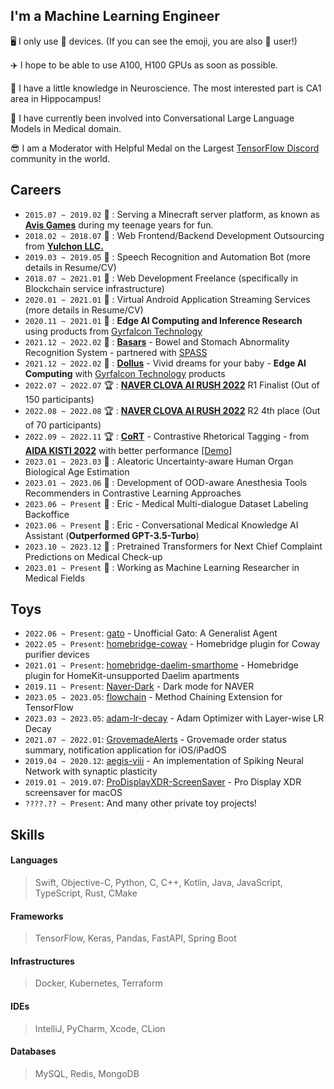 ## I'm a Machine Learning Engineer

🖥 I only use  devices. (If you can see the emoji, you are also  user!)

✈️ I hope to be able to use A100, H100 GPUs as soon as possible.

🧠 I have a little knowledge in Neuroscience. The most interested part is CA1 area in Hippocampus!

📖 I have currently been involved into Conversational Large Language Models in Medical domain.

😎 I am a Moderator with Helpful Medal on the Largest [TensorFlow Discord](https://discord.gg/KNm5Epj) community in the world.

## Careers
- `2015.07 ~ 2019.02` 🤩 : Serving a Minecraft server platform, as known as [**Avis Games**](https://namu.wiki/w/아르카%20네트워크/아비스%20게임즈?rev=106) during my teenage years for fun.
- `2018.02 ~ 2018.07` 💼 : Web Frontend/Backend Development Outsourcing from [**Yulchon LLC.**](http://yulchon.com)
- `2019.03 ~ 2019.05` 💼 : Speech Recognition and Automation Bot (more details in Resume/CV)
- `2018.07 ~ 2021.01` 💼 : Web Development Freelance (specifically in Blockchain service infrastructure)
- `2020.01 ~ 2021.01` 💼 : Virtual Android Application Streaming Services (more details in Resume/CV)
- `2020.11 ~ 2021.01` 💼 : **Edge AI Computing and Inference Research** using products from [Gyrfalcon Technology](https://www.gyrfalcontech.ai)
- `2021.12 ~ 2022.02` 🤩 : [**Basars**](https://github.com/Basars) - Bowel and Stomach Abnormality Recognition System - partnered with [SPASS](https://www.spass.ai)
- `2021.12 ~ 2022.02` 🤩 : [**Dollus**](https://github.com/TeamDollus) - Vivid dreams for your baby - **Edge AI Computing** with [Gyrfalcon Technology](https://www.gyrfalcontech.ai) products
- `2022.07 ~ 2022.07` 🏆 : [**NAVER CLOVA AI RUSH 2022**](https://campaign.naver.com/clova_airush/) R1 Finalist (Out of 150 participants)
- `2022.08 ~ 2022.08` 🏆 : [**NAVER CLOVA AI RUSH 2022**](https://campaign.naver.com/clova_airush/) R2 4th place (Out of 70 participants)
- `2022.09 ~ 2022.11` 🏆 : [**CoRT**](https://github.com/OrigamiDream/CoRT) - Contrastive Rhetorical Tagging - from [**AIDA KISTI 2022**](https://aida.kisti.re.kr/contest/main/main.do) with better performance [[Demo]](https://cort.origamidream.me)
- `2023.01 ~ 2023.03` 💼 : Aleatoric Uncertainty-aware Human Organ Biological Age Estimation
- `2023.01 ~ 2023.06` 💼 : Development of OOD-aware Anesthesia Tools Recommenders in Contrastive Learning Approaches
- `2023.06 ~ Present` 💼 : Eric - Medical Multi-dialogue Dataset Labeling Backoffice
- `2023.06 ~ Present` 💼 : Eric - Conversational Medical Knowledge AI Assistant (**Outperformed GPT-3.5-Turbo**)
- `2023.10 ~ 2023.12` 💼 : Pretrained Transformers for Next Chief Complaint Predictions on Medical Check-up
- `2023.01 ~ Present` 💼 : Working as Machine Learning Researcher in Medical Fields

## Toys
- `2022.06 ~ Present`: [gato](https://github.com/OrigamiDream/gato) - Unofficial Gato: A Generalist Agent
- `2022.05 ~ Present`: [homebridge-coway](https://github.com/OrigamiDream/homebridge-coway) - Homebridge plugin for Coway purifier devices
- `2021.01 ~ Present`: [homebridge-daelim-smarthome](https://github.com/OrigamiDream/homebridge-daelim-smarthome) - Homebridge plugin for HomeKit-unsupported Daelim apartments
- `2019.11 ~ Present`: [Naver-Dark](https://github.com/DarkenPages/Naver-Dark) - Dark mode for NAVER
- `2023.05 ~ 2023.05`: [flowchain](https://github.com/OrigamiDream/flowchain) - Method Chaining Extension for TensorFlow
- `2023.03 ~ 2023.05`: [adam-lr-decay](https://github.com/OrigamiDream/adam-lr-decay) - Adam Optimizer with Layer-wise LR Decay
- `2021.07 ~ 2022.01`: [GrovemadeAlerts](https://github.com/OrigamiDream/GrovemadeAlerts) - Grovemade order status summary, notification application for iOS/iPadOS
- `2019.04 ~ 2020.12`: [aegis-viii](https://github.com/OrigamiDream/aegis-viii) - An implementation of Spiking Neural Network with synaptic plasticity
- `2019.01 ~ 2019.07`: [ProDisplayXDR-ScreenSaver](https://github.com/OrigamiDream/ProDisplayXDR-ScreenSaver) - Pro Display XDR screensaver for macOS
- `????.?? ~ Present`: And many other private toy projects!

## Skills

#### Languages
> Swift, Objective-C, Python, C, C++, Kotlin, Java, JavaScript, TypeScript, Rust, CMake

#### Frameworks
> TensorFlow, Keras, Pandas, FastAPI, Spring Boot

#### Infrastructures
> Docker, Kubernetes, Terraform

#### IDEs
> IntelliJ, PyCharm, Xcode, CLion

#### Databases
> MySQL, Redis, MongoDB
